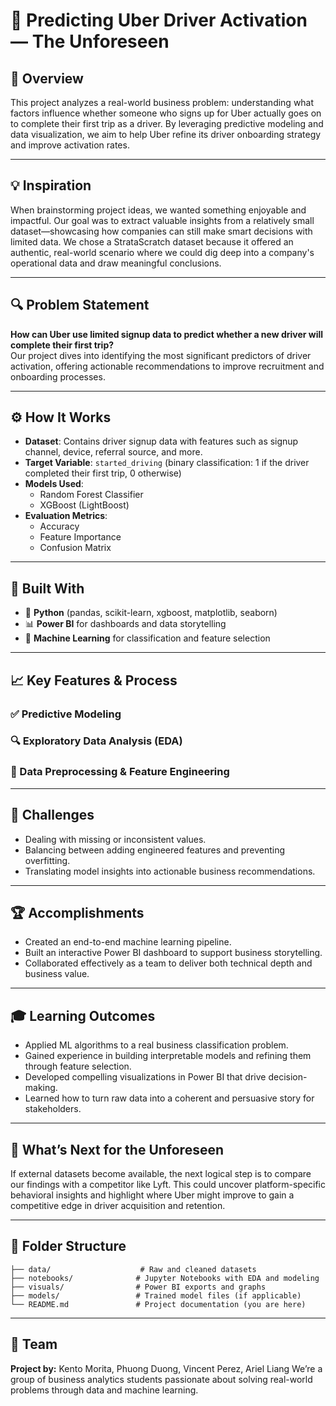 # 🚗 Predicting Uber Driver Activation — The Unforeseen

## 📌 Overview  
This project analyzes a real-world business problem: understanding what factors influence whether someone who signs up for Uber actually goes on to complete their first trip as a driver. By leveraging predictive modeling and data visualization, we aim to help Uber refine its driver onboarding strategy and improve activation rates.

---

## 💡 Inspiration  
When brainstorming project ideas, we wanted something enjoyable and impactful. Our goal was to extract valuable insights from a relatively small dataset—showcasing how companies can still make smart decisions with limited data. We chose a StrataScratch dataset because it offered an authentic, real-world scenario where we could dig deep into a company's operational data and draw meaningful conclusions.

---

## 🔍 Problem Statement  
**How can Uber use limited signup data to predict whether a new driver will complete their first trip?**  
Our project dives into identifying the most significant predictors of driver activation, offering actionable recommendations to improve recruitment and onboarding processes.

---

## ⚙️ How It Works  
- **Dataset**: Contains driver signup data with features such as signup channel, device, referral source, and more.
- **Target Variable**: `started_driving` (binary classification: 1 if the driver completed their first trip, 0 otherwise)
- **Models Used**:
  - Random Forest Classifier
  - XGBoost (LightBoost)
- **Evaluation Metrics**:
  - Accuracy
  - Feature Importance
  - Confusion Matrix

---

## 🔨 Built With  
- 🐍 **Python** (pandas, scikit-learn, xgboost, matplotlib, seaborn)
- 📊 **Power BI** for dashboards and data storytelling
- 🤖 **Machine Learning** for classification and feature selection

---

## 📈 Key Features & Process  

### ✅ Predictive Modeling  

### 🔍 Exploratory Data Analysis (EDA)  

### 🧹 Data Preprocessing & Feature Engineering  

---

## 🚧 Challenges  
- Dealing with missing or inconsistent values.
- Balancing between adding engineered features and preventing overfitting.
- Translating model insights into actionable business recommendations.

---

## 🏆 Accomplishments  
- Created an end-to-end machine learning pipeline.
- Built an interactive Power BI dashboard to support business storytelling.
- Collaborated effectively as a team to deliver both technical depth and business value.

---

## 🎓 Learning Outcomes  
- Applied ML algorithms to a real business classification problem.
- Gained experience in building interpretable models and refining them through feature selection.
- Developed compelling visualizations in Power BI that drive decision-making.
- Learned how to turn raw data into a coherent and persuasive story for stakeholders.

---

## 🔮 What’s Next for the Unforeseen  
If external datasets become available, the next logical step is to compare our findings with a competitor like Lyft. This could uncover platform-specific behavioral insights and highlight where Uber might improve to gain a competitive edge in driver acquisition and retention.

---

## 📂 Folder Structure  
```
├── data/                    # Raw and cleaned datasets
├── notebooks/              # Jupyter Notebooks with EDA and modeling
├── visuals/                # Power BI exports and graphs
├── models/                 # Trained model files (if applicable)
└── README.md               # Project documentation (you are here)
```

---

## 🤝 Team  
**Project by:** Kento Morita, Phuong Duong, Vincent Perez, Ariel Liang
We’re a group of business analytics students passionate about solving real-world problems through data and machine learning.
